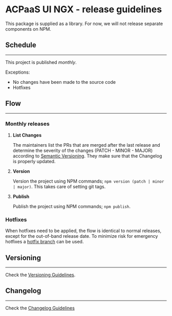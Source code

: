 # ACPaaS UI NGX - release guidelines

This package is supplied as a library.
For now, we will not release separate components on NPM.

## Schedule

---

This project is published *monthly*.

Exceptions:

* No changes have been made to the source code
* Hotfixes

## Flow

---

### Monthly releases

1. **List Changes**

   The maintainers list the PRs that are merged after the last release and determine the severity of the changes (PATCH - MINOR - MAJOR) according to [Semantic Versioning](https://semver.org/). They make sure that the Changelog is properly updated.

2. **Version**

   Version the project using NPM commands; `npm version (patch | minor | major)`. This takes care of setting git tags.

3. **Publish**

   Publish the project using NPM commands; `npm publish`.

### Hotfixes

When hotfixes need to be applied, the flow is identical to normal releases, except for the out-of-band release date. To minimize risk for emergency hotfixes a [hotfix branch](./VERSIONING.md#hotfixes) can be used.

## Versioning

---

Check the [Versioning Guidelines](./VERSIONING.md).

## Changelog

---

Check the [Changelog Guidelines](./CHANGELOG.md)